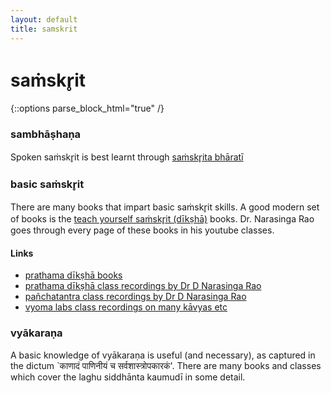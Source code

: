```yaml
---
layout: default
title: samskrit
---
```


# saṁskr̥it

{::options parse_block_html="true" /}

### sambhāṣhaṇa

Spoken saṁskr̥it is best learnt through [saṁskr̥ita bhāratī](http://samskritabharati.org)

### basic saṁskr̥it

There are many books that impart basic saṁskr̥it skills.
A good modern set of books is the [teach yourself saṁskr̥it (dīkṣhā)][diksha] books.
Dr. Narasinga Rao goes through every page of these books in his youtube classes.

#### Links

- [prathama dīkṣhā books][diksha]
- [prathama dīkṣhā class recordings by Dr D Narasinga Rao][pd]
- [pañchatantra class recordings by Dr D Narasinga Rao][pt]
- [vyoma labs class recordings on many kāvyas etc][vyoma]

[diksha]: https://www.exoticindiaart.com/book/details/teach-yourself-sanskrit-set-of-8-books-NZL365/

[pd]: https://www.youtube.com/watch?v=NQ6CLekQJO0&list=PLWjpkY4mU2RD8URCGJFG5nZQcb_PKTW8-
[pt]: https://www.youtube.com/watch?v=AaUE0lH8FbY&list=PLWjpkY4mU2RA5VEATwlubrhFVX7Mra74H
[vyoma]: https://www.sanskritfromhome.in

### vyākaraṇa

A basic knowledge of vyākaraṇa is useful (and necessary), as captured in the dictum
`काणादं पाणिनीयं च सर्वशास्त्रोपकारकं'. There are many books and classes which cover the
laghu siddhānta kaumudī in some detail.